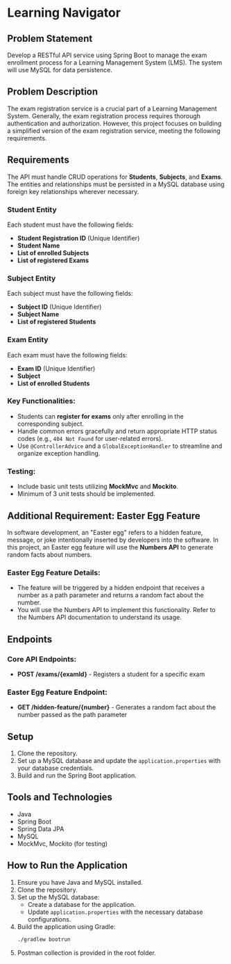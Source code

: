 # Learning Navigator

## Problem Statement
Develop a RESTful API service using Spring Boot to manage the exam enrollment process for a Learning Management System (LMS). The system will use MySQL for data persistence.

## Problem Description
The exam registration service is a crucial part of a Learning Management System. Generally, the exam registration process requires thorough authentication and authorization. However, this project focuses on building a simplified version of the exam registration service, meeting the following requirements.

## Requirements

The API must handle CRUD operations for **Students**, **Subjects**, and **Exams**. The entities and relationships must be persisted in a MySQL database using foreign key relationships wherever necessary.

### Student Entity
Each student must have the following fields:
- **Student Registration ID** (Unique Identifier)
- **Student Name**
- **List of enrolled Subjects**
- **List of registered Exams**

### Subject Entity
Each subject must have the following fields:
- **Subject ID** (Unique Identifier)
- **Subject Name**
- **List of registered Students**

### Exam Entity
Each exam must have the following fields:
- **Exam ID** (Unique Identifier)
- **Subject**
- **List of enrolled Students**

### Key Functionalities:
- Students can **register for exams** only after enrolling in the corresponding subject.
- Handle common errors gracefully and return appropriate HTTP status codes (e.g., `404 Not Found` for user-related errors).
- Use `@ControllerAdvice` and a `GlobalExceptionHandler` to streamline and organize exception handling.

### Testing:
- Include basic unit tests utilizing **MockMvc** and **Mockito**.
- Minimum of 3 unit tests should be implemented.

## Additional Requirement: Easter Egg Feature

In software development, an "Easter egg" refers to a hidden feature, message, or joke intentionally inserted by developers into the software. In this project, an Easter egg feature will use the **Numbers API** to generate random facts about numbers.

### Easter Egg Feature Details:
- The feature will be triggered by a hidden endpoint that receives a number as a path parameter and returns a random fact about the number.
- You will use the Numbers API to implement this functionality. Refer to the Numbers API documentation to understand its usage.

## Endpoints

### Core API Endpoints:
- **POST /exams/{examId}** - Registers a student for a specific exam

### Easter Egg Feature Endpoint:
- **GET /hidden-feature/{number}** - Generates a random fact about the number passed as the path parameter

## Setup

1. Clone the repository.
2. Set up a MySQL database and update the `application.properties` with your database credentials.
3. Build and run the Spring Boot application.

## Tools and Technologies

- Java
- Spring Boot
- Spring Data JPA
- MySQL
- MockMvc, Mockito (for testing)

## How to Run the Application

1. Ensure you have Java and MySQL installed.
2. Clone the repository.
3. Set up the MySQL database:
    - Create a database for the application.
    - Update `application.properties` with the necessary database configurations.
4. Build the application using Gradle:
   ```bash
   ./gradlew bootrun
5. Postman collection is provided in the root folder.
